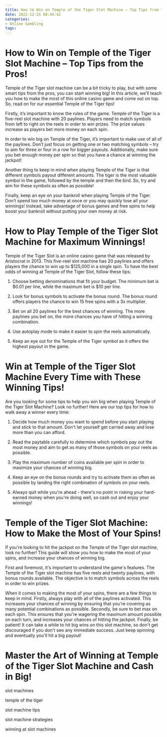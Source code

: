 ```yaml
---
title: How to Win on Temple of the Tiger Slot Machine – Top Tips from the Pros!
date: 2022-12-25 08:44:42
categories:
- Online Gambling
tags:
---
```



#  How to Win on Temple of the Tiger Slot Machine – Top Tips from the Pros!

Temple of the Tiger slot machine can be a bit tricky to play, but with some smart tips from the pros, you can start winning big! In this article, we’ll teach you how to make the most of this online casino game and come out on top. So, read on for our essential Temple of the Tiger tips!

 Firstly, it’s important to know the rules of the game. Temple of the Tiger is a five-reel slot machine with 20 paylines. Players need to match symbols from left to right on the reels in order to win prizes. The prize values increase as players bet more money on each spin.

In order to win big on Temple of the Tiger, it’s important to make use of all of the paylines. Don’t just focus on getting one or two matching symbols – try to aim for three or four in a row for bigger payouts. Additionally, make sure you bet enough money per spin so that you have a chance at winning the jackpot!

Another thing to keep in mind when playing Temple of the Tiger is that different symbols payout different amounts. The tiger is the most valuable symbol in the game, followed by the temple and then the bird. So, try and aim for these symbols as often as possible!

Finally, keep an eye on your bankroll when playing Temple of the Tiger. Don’t spend too much money at once or you may quickly lose all your winnings! Instead, take advantage of bonus games and free spins to help boost your bankroll without putting your own money at risk.

#  How to Play Temple of the Tiger Slot Machine for Maximum Winnings!

Temple of the Tiger Slot is an online casino game that was released by Aristocrat in 2013. This five-reel slot machine has 20 paylines and offers players the chance to win up to $125,000 in a single spin. To have the best odds of winning at Temple of the Tiger Slot, follow these tips:

1) Choose betting denominations that fit your budget. The minimum bet is $0.01 per line, while the maximum bet is $10 per line.

2) Look for bonus symbols to activate the bonus round. The bonus round offers players the chance to win 15 free spins with a 3x multiplier.

3) Bet on all 20 paylines for the best chances of winning. The more paylines you bet on, the more chances you have of hitting a winning combination.

4) Use autoplay mode to make it easier to spin the reels automatically.

5) Keep an eye out for the Temple of the Tiger symbol as it offers the highest payout in the game.

#  Win at Temple of the Tiger Slot Machine Every Time with These Winning Tips!

Are you looking for some tips to help you win big when playing Temple of the Tiger Slot Machine? Look no further! Here are our top tips for how to walk away a winner every time:

1. Decide how much money you want to spend before you start playing and stick to that amount. Don't let yourself get carried away and lose more than you can afford.

2. Read the paytable carefully to determine which symbols pay out the most money and aim to get as many of those symbols on your reels as possible.

3. Play the maximum number of coins available per spin in order to maximize your chances of winning big.

4. Keep an eye on the bonus rounds and try to activate them as often as possible by landing the right combination of symbols on your reels.

5. Always quit while you're ahead - there's no point in risking your hard-earned money when you're doing well, so cash out and enjoy your winnings!

#  Temple of the Tiger Slot Machine: How to Make the Most of Your Spins!

If you're looking to hit the jackpot on the Temple of the Tiger slot machine, look no further! This guide will show you how to make the most of your spins, and increase your chances of winning big.

First and foremost, it's important to understand the game's features. The Temple of the Tiger slot machine has five reels and twenty paylines, with bonus rounds available. The objective is to match symbols across the reels in order to win prizes.

When it comes to making the most of your spins, there are a few things to keep in mind. Firstly, always play with all of the paylines activated. This increases your chances of winning by ensuring that you're covering as many potential combinations as possible. Secondly, be sure to bet max on each spin. This ensures that you're wagering the maximum amount possible on each turn, and increases your chances of hitting the jackpot. Finally, be patient! It can take a while to hit big wins on this slot machine, so don't get discouraged if you don't see any immediate success. Just keep spinning and eventually you'll hit a big payout!

#  Master the Art of Winning at Temple of the Tiger Slot Machine and Cash in Big!

 slot machines

temple of the tiger

slot machine tips

slot machine strategies

 winning at slot machines